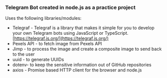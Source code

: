 ### Telegram Bot created in node.js as a practice project

Uses the following libraries/modules:

- Telegraf - Telegraf is a library that makes it simple for you to develop your own Telegram bots using JavaScript or TypeScript. [https://telegraf.js.org/](https://telegraf.js.org/)
- Pexels API - to fetch image from Pexels API
- Jimp - to process the image and create a composite image to send back to the user
- uuid - to generate UUIDs
- dotenv- to keep the sensitive information out of GitHub repositories
- axios - Promise based HTTP client for the browser and node.js
